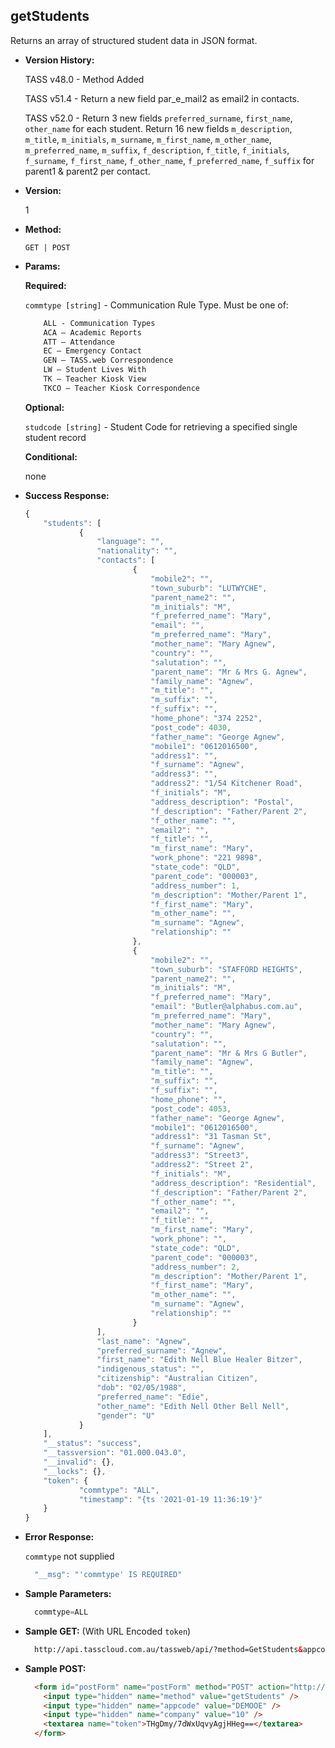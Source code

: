 **getStudents**
----
  Returns an array of structured student data in JSON format.

* **Version History:**

    TASS v48.0 - Method Added

    TASS v51.4 - Return a new field par_e_mail2 as email2 in contacts.

    TASS v52.0 - Return 3 new fields `preferred_surname`, `first_name`, `other_name` for each student. Return 16 new fields `m_description`, `m_title`, `m_initials`, `m_surname`, `m_first_name`, `m_other_name`, `m_preferred_name`, `m_suffix`, `f_description`, `f_title`, `f_initials`, `f_surname`, `f_first_name`, `f_other_name`, `f_preferred_name`, `f_suffix` for parent1 & parent2 per contact.

* **Version:**

  1

* **Method:**

  `GET | POST`
  
*  **Params:**

   **Required:**
 
   `commtype [string]` - Communication Rule Type. Must be one of:
    ```HTML
        ALL - Communication Types
        ACA – Academic Reports
        ATT – Attendance
        EC – Emergency Contact
        GEN – TASS.web Correspondence
        LW – Student Lives With
        TK – Teacher Kiosk View
        TKCO – Teacher Kiosk Correspondence
    ```                       

   **Optional:**

   `studcode [string]` - Student Code for retrieving a specified single student record

   **Conditional:**

   none

* **Success Response:**

    ```javascript
	{
		"students": [
				{
					"language": "",
					"nationality": "",
					"contacts": [
							{
								"mobile2": "",
								"town_suburb": "LUTWYCHE",
								"parent_name2": "",
								"m_initials": "M",
								"f_preferred_name": "Mary",
								"email": "",
								"m_preferred_name": "Mary",
								"mother_name": "Mary Agnew",
								"country": "",
								"salutation": "",
								"parent_name": "Mr & Mrs G. Agnew",
								"family_name": "Agnew",
								"m_title": "",
								"m_suffix": "",
								"f_suffix": "",
								"home_phone": "374 2252",
								"post_code": 4030,
								"father_name": "George Agnew",
								"mobile1": "0612016500",
								"address1": "",
								"f_surname": "Agnew",
								"address3": "",
								"address2": "1/54 Kitchener Road",
								"f_initials": "M",
								"address_description": "Postal",
								"f_description": "Father/Parent 2",
								"f_other_name": "",
								"email2": "",
								"f_title": "",
								"m_first_name": "Mary",
								"work_phone": "221 9898",
								"state_code": "QLD",
								"parent_code": "000003",
								"address_number": 1,
								"m_description": "Mother/Parent 1",
								"f_first_name": "Mary",
								"m_other_name": "",
								"m_surname": "Agnew",
								"relationship": ""
							},
							{
								"mobile2": "",
								"town_suburb": "STAFFORD HEIGHTS",
								"parent_name2": "",
								"m_initials": "M",
								"f_preferred_name": "Mary",
								"email": "Butler@alphabus.com.au",
								"m_preferred_name": "Mary",
								"mother_name": "Mary Agnew",
								"country": "",
								"salutation": "",
								"parent_name": "Mr & Mrs G Butler",
								"family_name": "Agnew",
								"m_title": "",
								"m_suffix": "",
								"f_suffix": "",
								"home_phone": "",
								"post_code": 4053,
								"father_name": "George Agnew",
								"mobile1": "0612016500",
								"address1": "31 Tasman St",
								"f_surname": "Agnew",
								"address3": "Street3",
								"address2": "Street 2",
								"f_initials": "M",
								"address_description": "Residential",
								"f_description": "Father/Parent 2",
								"f_other_name": "",
								"email2": "",
								"f_title": "",
								"m_first_name": "Mary",
								"work_phone": "",
								"state_code": "QLD",
								"parent_code": "000003",
								"address_number": 2,
								"m_description": "Mother/Parent 1",
								"f_first_name": "Mary",
								"m_other_name": "",
								"m_surname": "Agnew",
								"relationship": ""
							}
					],
					"last_name": "Agnew",
					"preferred_surname": "Agnew",
					"first_name": "Edith Nell Blue Healer Bitzer",
					"indigenous_status": "",
					"citizenship": "Australian Citizen",
					"dob": "02/05/1988",
					"preferred_name": "Edie",
					"other_name": "Edith Nell Other Bell Nell",
					"gender": "U"
				}
		],
		"__status": "success",
		"__tassversion": "01.000.043.0",
		"__invalid": {},
		"__locks": {},
		"token": {
				"commtype": "ALL",
				"timestamp": "{ts '2021-01-19 11:36:19'}"
		}
	}
    ```
 
* **Error Response:**

    `commtype` not supplied
    ```javascript
      "__msg": "'commtype' IS REQUIRED"
    ```
    
* **Sample Parameters:**

  ```javascript
    commtype=ALL
  ```

* **Sample GET:** (With URL Encoded `token`)

  ```HTML
    http://api.tasscloud.com.au/tassweb/api/?method=GetStudents&appcode=DEMOOE&company=10&token=THgDmy%2F7dWxUqvyAgjHHeg%3D%3D
  ```
  
* **Sample POST:**

  ```HTML
    <form id="postForm" name="postForm" method="POST" action="http://api.tasscloud.com.au/tassweb/api/">
      <input type="hidden" name="method" value="getStudents" />
      <input type="hidden" name="appcode" value="DEMOOE" />
      <input type="hidden" name="company" value="10" />
      <textarea name="token">THgDmy/7dWxUqvyAgjHHeg==</textarea>
    </form>
  ```
